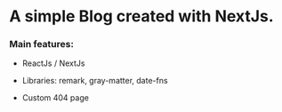 # A simple Blog created with NextJs.

### Main features:

- ReactJs / NextJs
- Libraries: remark, gray-matter, date-fns

- Custom 404 page
